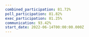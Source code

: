 ```yaml
---
combined_participation: 81.72%
poll_participation: 81.82%
exec_participation: 81.25%
communication: 93.42%
start_date: 2022-06-14T00:00:00.000Z
---
```

